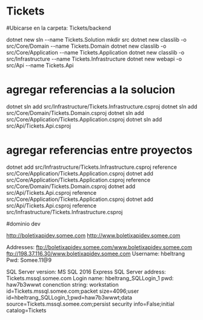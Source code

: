 # Tickets

#Ubicarse en la carpeta: Tickets/backend

dotnet new sln --name Tickets.Solution
mkdir src
dotnet new classlib -o src/Core/Domain --name Tickets.Domain
dotnet new classlib -o src/Core/Application --name Tickets.Application
dotnet new classlib -o src/Infrastructure --name Tickets.Infrastructure
dotnet new webapi -o src/Api --name Tickets.Api

# agregar referencias a la solucion

dotnet sln add src/Infrastructure/Tickets.Infrastructure.csproj
dotnet sln add src/Core/Domain/Tickets.Domain.csproj
dotnet sln add src/Core/Application/Tickets.Application.csproj
dotnet sln add src/Api/Tickets.Api.csproj

# agregar referencias entre proyectos

dotnet add src/Infrastructure/Tickets.Infrastructure.csproj reference src/Core/Application/Tickets.Application.csproj
dotnet add src/Core/Application/Tickets.Application.csproj reference src/Core/Domain/Tickets.Domain.csproj
dotnet add src/Api/Tickets.Api.csproj reference src/Core/Application/Tickets.Application.csproj
dotnet add src/Api/Tickets.Api.csproj reference src/Infrastructure/Tickets.Infrastructure.csproj

#dominio dev

http://boletixapidev.somee.com
http://www.boletixapidev.somee.com


Addresses:	ftp://boletixapidev.somee.com/www.boletixapidev.somee.com
ftp://198.37.116.30/www.boletixapidev.somee.com
Username:	hbeltrang
Pwd: Somee.11@9


SQL Server version:	MS SQL 2016 Express
SQL Server address:	Tickets.mssql.somee.com
Login name:	hbeltrang_SQLLogin_1
pwd: haw7b3wwwt
conenction string: workstation id=Tickets.mssql.somee.com;packet size=4096;user id=hbeltrang_SQLLogin_1;pwd=haw7b3wwwt;data source=Tickets.mssql.somee.com;persist security info=False;initial catalog=Tickets

